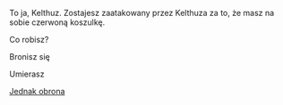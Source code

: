 To ja, Kelthuz. 
Zostajesz zaatakowany przez Kelthuza za to, że masz na sobie czerwoną koszulkę. 

Co robisz?

Bronisz się

Umierasz

[Jednak obrona](obrona/obrona.md)
